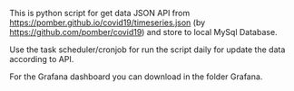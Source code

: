 

This is python script for get data JSON API from https://pomber.github.io/covid19/timeseries.json (by https://github.com/pomber/covid19)
and store to local MySql Database.

Use the task scheduler/cronjob for run the script daily for update the data according to API.

For the Grafana dashboard you can download in the folder Grafana.



